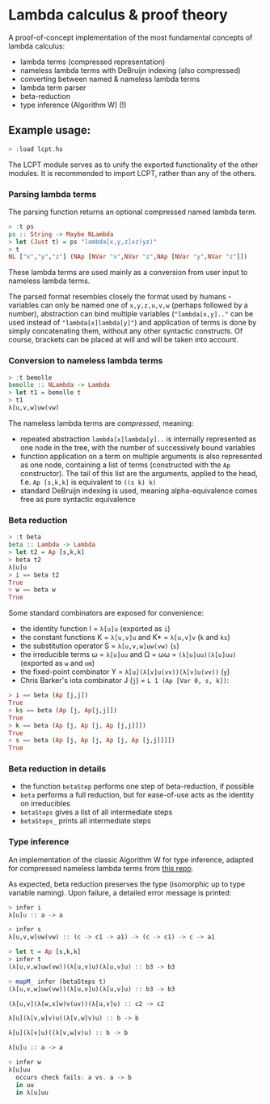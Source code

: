 # Lambda calculus &amp; proof theory

A proof-of-concept implementation of the most fundamental concepts of lambda calculus:
- lambda terms (compressed representation)
- nameless lambda terms with DeBruijn indexing (also compressed)
- converting between named & nameless lambda terms
- lambda term parser
- beta-reduction
- type inference (Algorithm W) (!)

## Example usage:
```Haskell
> :load lcpt.hs
```
The LCPT module serves as to unify the exported functionality of the other modules.
It is recommended to import LCPT, rather than any of the others.

### Parsing lambda terms
The parsing function returns an optional compressed named lambda term.
```Haskell
> :t ps
ps :: String -> Maybe NLambda
> let (Just t) = ps "lambda[x,y,z]xz(yz)"
> t
NL ["x","y","z"] (NAp [NVar "x",NVar "z",NAp [NVar "y",NVar "z"]])
```
These lambda terms are used mainly as a conversion from user input to nameless lambda terms.

The parsed format resembles closely the format used by humans - variables can only be named one of `x,y,z,u,v,w` (perhaps followed by a number), abstraction can bind multiple variables (`"lambda[x,y].."` can be used instead of `"lambda[x]lambda[y]"`) and application of terms is done by simply concatenating them, without any other syntactic constructs. Of course, brackets can be placed at will and will be taken into account.

### Conversion to nameless lambda terms
```Haskell
> :t bemolle
bemolle :: NLambda -> Lambda
> let t1 = bemolle t
> t1
λ[u,v,w]uw(vw)
```
The nameless lambda terms are _compressed_, meaning:
- repeated abstraction `lambda[x]lambda[y]..` is internally represented as one node in the tree, with the number of successively bound variables
- function application on a term on multiple arguments is also represented as one node, containing a list of terms (constructed with the `Ap` constructor). The tail of this list are the arguments, applied to the head, f.e. `Ap [s,k,k]` is equivalent to `((s k) k)`
- standard DeBruijn indexing is used, meaning alpha-equivalence comes free as pure syntactic equivalence

### Beta reduction
```Haskell
> :t beta
beta :: Lambda -> Lambda
> let t2 = Ap [s,k,k]
> beta t2
λ[u]u
> i == beta t2
True
> w == beta w
True
```
Some standard combinators are exposed for convenience:
- the identity function I = `λ[u]u` (exported as `i`)
- the constant functions K = `λ[u,v]u` and K* = `λ[u,v]v` (`k` and `ks`)
- the substitution operator S = `λ[u,v,w]uw(vw)` (`s`)
- the irreducible terms ω = `λ[u]uu` and Ω = ωω = `(λ[u]uu)(λ[u]uu)` (exported as `w` and `om`)
- the fixed-point combinator Y = `λ[u](λ[v]u(vv))(λ[v]u(vv))` (`y`)
- Chris Barker's iota combinator J (`j`) = `L 1 (Ap [Var 0, s, k])`:
```Haskell
> i == beta (Ap [j,j])
True
> ks == beta (Ap [j, Ap[j,j]])
True
> k == beta (Ap [j, Ap [j, Ap [j,j]]])
True
> s == beta (Ap [j, Ap [j, Ap [j, Ap [j,j]]]])
True
```
### Beta reduction in details
- the function `betaStep` performs one step of beta-reduction, if possible
- `beta` performs a full reduction, but for ease-of-use acts as the identity on irreducibles
- `betaSteps` gives a list of all intermediate steps
- `betaSteps_` prints all intermediate steps

### Type inference
An implementation of the classic Algorithm W for type inference, adapted for compressed nameless lambda terms from [this repo](https://github.com/wh5a/Algorithm-W-Step-By-Step).

As expected, beta reduction preserves the type (isomorphic up to type variable naming). Upon failure, a detailed error message is printed:
```Haskell
> infer i
λ[u]u :: a -> a

> infer s
λ[u,v,w]uw(vw) :: (c -> c1 -> a1) -> (c -> c1) -> c -> a1

> let t = Ap [s,k,k]
> infer t
(λ[u,v,w]uw(vw))(λ[u,v]u)(λ[u,v]u) :: b3 -> b3

> mapM_ infer (betaSteps t)
(λ[u,v,w]uw(vw))(λ[u,v]u)(λ[u,v]u) :: b3 -> b3

(λ[u,v](λ[w,x]w)v(uv))(λ[u,v]u) :: c2 -> c2

λ[u](λ[v,w]v)u((λ[v,w]v)u) :: b -> b

λ[u](λ[v]u)((λ[v,w]v)u) :: b -> b

λ[u]u :: a -> a

> infer w
λ[u]uu
  occurs check fails: a vs. a -> b
  in uu
  in λ[u]uu
```
